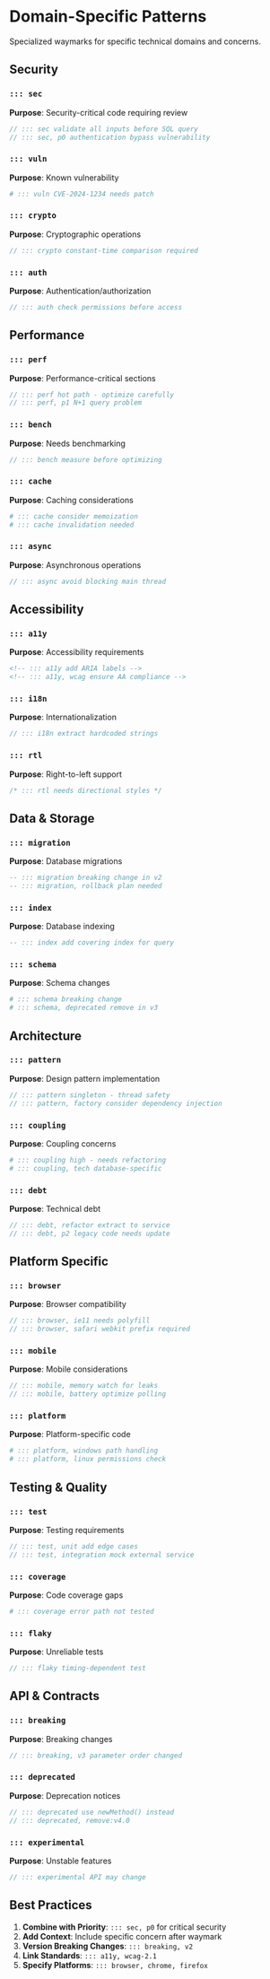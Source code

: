 # Domain-Specific Patterns
<!-- ::: tldr Specialized patterns for specific technical domains -->
<!-- ::: convention Domain-specific waymarks for security, performance, and more -->

Specialized waymarks for specific technical domains and concerns.

## Security

### `::: sec`

**Purpose**: Security-critical code requiring review

```javascript
// ::: sec validate all inputs before SQL query
// ::: sec, p0 authentication bypass vulnerability
```

### `::: vuln`

**Purpose**: Known vulnerability

```python
# ::: vuln CVE-2024-1234 needs patch
```

### `::: crypto`

**Purpose**: Cryptographic operations

```go
// ::: crypto constant-time comparison required
```

### `::: auth`

**Purpose**: Authentication/authorization

```java
// ::: auth check permissions before access
```

## Performance

### `::: perf`

**Purpose**: Performance-critical sections

```rust
// ::: perf hot path - optimize carefully
// ::: perf, p1 N+1 query problem
```

### `::: bench`

**Purpose**: Needs benchmarking

```go
// ::: bench measure before optimizing
```

### `::: cache`

**Purpose**: Caching considerations

```python
# ::: cache consider memoization
# ::: cache invalidation needed
```

### `::: async`

**Purpose**: Asynchronous operations

```javascript
// ::: async avoid blocking main thread
```

## Accessibility

### `::: a11y`

**Purpose**: Accessibility requirements

```html
<!-- ::: a11y add ARIA labels -->
<!-- ::: a11y, wcag ensure AA compliance -->
```

### `::: i18n`

**Purpose**: Internationalization

```javascript
// ::: i18n extract hardcoded strings
```

### `::: rtl`

**Purpose**: Right-to-left support

```css
/* ::: rtl needs directional styles */
```

## Data & Storage

### `::: migration`

**Purpose**: Database migrations

```sql
-- ::: migration breaking change in v2
-- ::: migration, rollback plan needed
```

### `::: index`

**Purpose**: Database indexing

```sql
-- ::: index add covering index for query
```

### `::: schema`

**Purpose**: Schema changes

```graphql
# ::: schema breaking change
# ::: schema, deprecated remove in v3
```

## Architecture

### `::: pattern`

**Purpose**: Design pattern implementation

```java
// ::: pattern singleton - thread safety
// ::: pattern, factory consider dependency injection
```

### `::: coupling`

**Purpose**: Coupling concerns

```python
# ::: coupling high - needs refactoring
# ::: coupling, tech database-specific
```

### `::: debt`

**Purpose**: Technical debt

```javascript
// ::: debt, refactor extract to service
// ::: debt, p2 legacy code needs update
```

## Platform Specific

### `::: browser`

**Purpose**: Browser compatibility

```javascript
// ::: browser, ie11 needs polyfill
// ::: browser, safari webkit prefix required
```

### `::: mobile`

**Purpose**: Mobile considerations

```swift
// ::: mobile, memory watch for leaks
// ::: mobile, battery optimize polling
```

### `::: platform`

**Purpose**: Platform-specific code

```python
# ::: platform, windows path handling
# ::: platform, linux permissions check
```

## Testing & Quality

### `::: test`

**Purpose**: Testing requirements

```javascript
// ::: test, unit add edge cases
// ::: test, integration mock external service
```

### `::: coverage`

**Purpose**: Code coverage gaps

```python
# ::: coverage error path not tested
```

### `::: flaky`

**Purpose**: Unreliable tests

```go
// ::: flaky timing-dependent test
```

## API & Contracts

### `::: breaking`

**Purpose**: Breaking changes

```typescript
// ::: breaking, v3 parameter order changed
```

### `::: deprecated`

**Purpose**: Deprecation notices

```java
// ::: deprecated use newMethod() instead
// ::: deprecated, remove:v4.0
```

### `::: experimental`

**Purpose**: Unstable features

```rust
// ::: experimental API may change
```

## Best Practices

1. **Combine with Priority**: `::: sec, p0` for critical security
2. **Add Context**: Include specific concern after waymark
3. **Version Breaking Changes**: `::: breaking, v2`
4. **Link Standards**: `::: a11y, wcag-2.1`
5. **Specify Platforms**: `::: browser, chrome, firefox`
